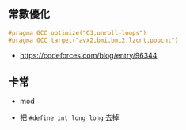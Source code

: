## 常數優化

```cpp linenums="1"
#pragma GCC optimize("O3,unroll-loops")
#pragma GCC target("avx2,bmi,bmi2,lzcnt,popcnt")
```

- <https://codeforces.com/blog/entry/96344>

## 卡常

- mod 

- 把 `#define int long long` 去掉